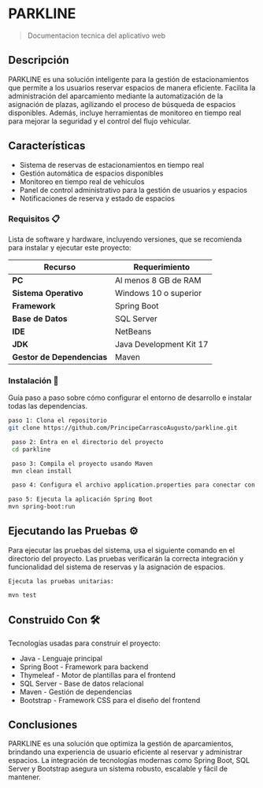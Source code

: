# PARKLINE

>Documentacion tecnica del aplicativo web

## Descripción

PARKLINE es una solución inteligente para la gestión de estacionamientos que permite a 
los usuarios reservar espacios de manera eficiente. Facilita la administración del 
aparcamiento mediante la automatización de la asignación de plazas, agilizando el 
proceso de búsqueda de espacios disponibles. Además, incluye herramientas de monitoreo 
en tiempo real para mejorar la seguridad y el control del flujo vehicular.

## Características

- Sistema de reservas de estacionamientos en tiempo real
- Gestión automática de espacios disponibles
- Monitoreo en tiempo real de vehículos
- Panel de control administrativo para la gestión de usuarios y espacios
- Notificaciones de reserva y estado de espacios

### Requisitos 📋

Lista de software y hardware, incluyendo versiones, que se recomienda para instalar y 
ejecutar este proyecto:

| Recurso                    | Requerimiento                |
|----------------------------|------------------------------|
| **PC**                     | Al menos 8 GB de RAM         |
| **Sistema Operativo**      | Windows 10 o superior        |
| **Framework**              | Spring Boot                  |
| **Base de Datos**          | SQL Server                   |
| **IDE**                    | NetBeans                     |
| **JDK**                    | Java Development Kit 17      |
| **Gestor de Dependencias** | Maven                        |

### Instalación 🔧

Guía paso a paso sobre cómo configurar el entorno de desarrollo e instalar todas las 
dependencias.

```bash
paso 1: Clona el repositorio
git clone https://github.com/PrincipeCarrascoAugusto/parkline.git

 paso 2: Entra en el directorio del proyecto
 cd parkline

 paso 3: Compila el proyecto usando Maven
 mvn clean install

 paso 4: Configura el archivo application.properties para conectar con tu base de datos       SQL Server

paso 5: Ejecuta la aplicación Spring Boot
mvn spring-boot:run
```

## Ejecutando las Pruebas ⚙️

Para ejecutar las pruebas del sistema, usa el siguiente comando en el directorio del 
proyecto. Las pruebas verificarán la correcta integración y funcionalidad del sistema 
de reservas y la asignación de espacios.

```
Ejecuta las pruebas unitarias:

mvn test
```

## Construido Con 🛠️

Tecnologías usadas para construir el proyecto:

- Java - Lenguaje principal
- Spring Boot - Framework para backend
- Thymeleaf - Motor de plantillas para el frontend
- SQL Server - Base de datos relacional
- Maven - Gestión de dependencias
- Bootstrap - Framework CSS para el diseño del frontend

## Conclusiones

PARKLINE es una solución que optimiza la gestión de aparcamientos, brindando una experiencia 
de usuario eficiente al reservar y administrar espacios. La integración de tecnologías modernas 
como Spring Boot, SQL Server y Bootstrap asegura un sistema robusto, escalable y fácil de mantener.
